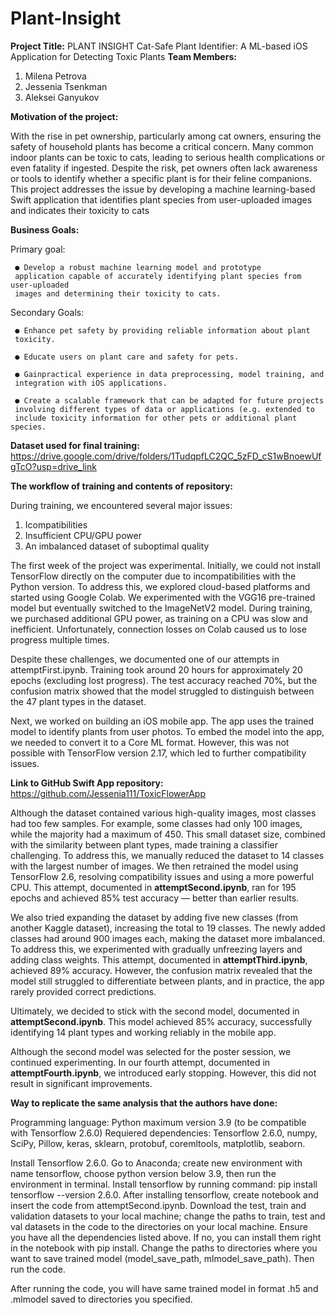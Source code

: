 # Plant-Insight

**Project Title:** PLANT INSIGHT
Cat-Safe Plant Identifier: A ML-based iOS Application for Detecting Toxic Plants
**Team Members:**
 1. Milena Petrova
 2. Jessenia Tsenkman
 3. Aleksei Ganyukov

**Motivation of the project:**

 With the rise in pet ownership, particularly among cat owners, ensuring the safety of
 household plants has become a critical concern. Many common indoor plants can be
 toxic to cats, leading to serious health complications or even fatality if ingested.
 Despite the risk, pet owners often lack awareness or tools to identify whether a
 specific plant is for their feline companions. This project addresses the issue by
 developing a machine learning-based Swift application that identifies plant species
 from user-uploaded images and indicates their toxicity to cats

**Business Goals:**

Primary goal: 
     
     ● Develop a robust machine learning model and prototype
     application capable of accurately identifying plant species from user-uploaded
     images and determining their toxicity to cats.
     
Secondary Goals:

     ● Enhance pet safety by providing reliable information about plant
     toxicity.
     
     ● Educate users on plant care and safety for pets.
   
     ● Gainpractical experience in data preprocessing, model training, and
     integration with iOS applications.
     
     ● Create a scalable framework that can be adapted for future projects
     involving different types of data or applications (e.g. extended to
     include toxicity information for other pets or additional plant species.

**Dataset used for final training:**
https://drive.google.com/drive/folders/1TudqpfLC2QC_5zFD_cS1wBnoewUfgTcO?usp=drive_link

**The workflow of training and contents of repository:**

During training, we encountered several major issues:

1. Icompatibilities
2. Insufficient CPU/GPU power
3. An imbalanced dataset of suboptimal quality

The first week of the project was experimental. Initially, we could not install TensorFlow directly on the computer due to incompatibilities with the Python version. To address this, we explored cloud-based platforms and started using Google Colab. We experimented with the VGG16 pre-trained model but eventually switched to the ImageNetV2 model. During training, we purchased additional GPU power, as training on a CPU was slow and inefficient. Unfortunately, connection losses on Colab caused us to lose progress multiple times.

Despite these challenges, we documented one of our attempts in attemptFirst.ipynb. Training took around 20 hours for approximately 20 epochs (excluding lost progress). The test accuracy reached 70%, but the confusion matrix showed that the model struggled to distinguish between the 47 plant types in the dataset.

Next, we worked on building an iOS mobile app. The app uses the trained model to identify plants from user photos. To embed the model into the app, we needed to convert it to a Core ML format. However, this was not possible with TensorFlow version 2.17, which led to further compatibility issues.

**Link to GitHub Swift App repository:**
https://github.com/Jessenia111/ToxicFlowerApp

Although the dataset contained various high-quality images, most classes had too few samples. For example, some classes had only 100 images, while the majority had a maximum of 450. This small dataset size, combined with the similarity between plant types, made training a classifier challenging. To address this, we manually reduced the dataset to 14 classes with the largest number of images. We then retrained the model using TensorFlow 2.6, resolving compatibility issues and using a more powerful CPU. This attempt, documented in **attemptSecond.ipynb**, ran for 195 epochs and achieved 85% test accuracy — better than earlier results.

We also tried expanding the dataset by adding five new classes (from another Kaggle dataset), increasing the total to 19 classes. The newly added classes had around 900 images each, making the dataset more imbalanced. To address this, we experimented with gradually unfreezing layers and adding class weights. This attempt, documented in **attemptThird.ipynb**, achieved 89% accuracy. However, the confusion matrix revealed that the model still struggled to differentiate between plants, and in practice, the app rarely provided correct predictions.

Ultimately, we decided to stick with the second model, documented in **attemptSecond.ipynb**. This model achieved 85% accuracy, successfully identifying 14 plant types and working reliably in the mobile app.

Although the second model was selected for the poster session, we continued experimenting. In our fourth attempt, documented in **attemptFourth.ipynb**, we introduced early stopping. However, this did not result in significant improvements.

**Way to replicate the same analysis that the authors have done:**

Programming language: Python maximum version 3.9 (to be compatible with Tensorflow 2.6.0)
Requiered dependencies: Tensorflow 2.6.0, numpy, SciPy, Pillow, keras, sklearn, protobuf, coremltools, matplotlib, seaborn.

Install Tensorflow 2.6.0. Go to Anaconda; create new environment with name tensorflow, choose python version below 3.9, then run the environment in terminal. Install tensorflow by running command: pip install tensorflow --version 2.6.0. After installing tensorflow, create notebook and insert the code from attemptSecond.ipynb. Download the test, train and validation datasets to your local machine; change the paths to train, test and val datasets in the code to the directories on your local machine. Ensure you have all the dependencies listed above. If no, you can install them right in the notebook with pip install. Change the paths to directories where you want to save trained model (model_save_path, mlmodel_save_path). Then run the code.

After running the code, you will have same trained model in format .h5 and .mlmodel saved to directories you specified.
